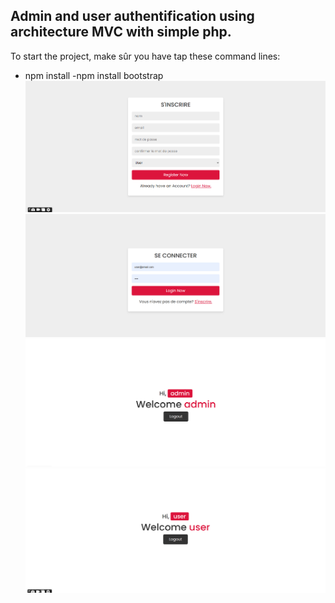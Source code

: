 <h2>Admin and user authentification using architecture MVC with simple php.</h2>
To start the project, make sûr you have tap these command lines:

  - npm install
  -npm install bootstrap
![](screenshots/signUp.png)
![](screenshots/login.png)
![](screenshots/admin.png)
![](screenshots/user.png)
